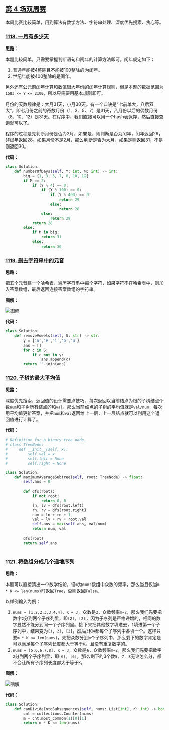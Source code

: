 ## [第 4 场双周赛](https://leetcode-cn.com/contest/biweekly-contest-4)

本周比赛比较简单，用到算法有数学方法、字符串处理、深度优先搜索、贪心等。

### [1118. 一月有多少天](https://leetcode-cn.com/contest/biweekly-contest-4/problems/number-of-days-in-a-month)

**思路：**

本题比较简单，只需要掌握判断语句和闰年的计算方法即可。闰年规定如下：

1. 普通年能被4整除且不能被100整除的为闰年。
2. 世纪年能被400整除的是闰年。

另外还有公元前闰年计算和数值很大年份的闰年计算规则，但是本题的数据范围为`1583 <= Y <= 2100`，所以只需要用基本规则即可。

月份的天数规律是：大月31天，小月30天。有一个口诀是“七前单大，八后双大”，即七月份之前的奇数月份（1、3、5、7）是31天，八月份以后的偶数月份（8、10、12）是31天。在程序中，我们直接可以用一个hash表保存，然后直接查询就可以了。

程序的过程是先判断月份是否为2月，如果是，则判断是否为闰年，闰年返回29，非闰年返回28。如果月份不是2月，那么判断是否为大月，如果是则返回31，不是则返回30。


**代码：**
```python
class Solution:
    def numberOfDays(self, Y: int, M: int) -> int:
        big = {1, 3, 5, 7, 8, 10, 12}
        if M == 2:
            if (Y % 4) == 0:
                if (Y % 100) == 0:
                    if (Y % 400) == 0:
                        return 29
                    else:
                        return 28
                else:
                    return 29
            return 28
        else:
            if M in big:
                return 31
            else:
                return 30
```


### [1119. 删去字符串中的元音](https://leetcode-cn.com/contest/biweekly-contest-4/problems/remove-vowels-from-a-string)

**思路：**

把五个元音建一个哈希表，遍历字符串中每个字符，如果字符不在哈希表中，则加入答案数组，最后返回连接答案数组的字符串。

**图解：**

![图解](http://qiniu.wenyuetech.cn/1119-1.gif)

**代码：**
```python
class Solution:
    def removeVowels(self, S: str) -> str:
        y = {'a','e','i','o','u'}
        ans = []
        for c in S:
            if c not in y:
                ans.append(c)
        return ''.join(ans)
```


### [1120. 子树的最大平均值](https://leetcode-cn.com/contest/biweekly-contest-4/problems/maximum-average-subtree)

**思路：**

深度优先搜索，返回值的设计需要点技巧，每次返回以当前结点为根的子树结点个数`num`和子树所有结点的和`val`，那么当前结点的子树的平均值就是`val/num`，每次用平均值更新答案，并把`num`和`val`返回给上一层，上一层结点就可以利用这个返回值进行计算了。


**代码：**
```python
# Definition for a binary tree node.
# class TreeNode:
#     def __init__(self, x):
#         self.val = x
#         self.left = None
#         self.right = None

class Solution:
    def maximumAverageSubtree(self, root: TreeNode) -> float:
        self.ans = 0
        
        def dfs(root):
            if not root:
                return 0, 0
            ln, lv = dfs(root.left)
            rn, rv = dfs(root.right)
            num = ln + rn + 1
            val = lv + rv + root.val
            self.ans = max(self.ans, val/num)
            return num, val
        
        dfs(root)
        return self.ans
            
```


### [1121. 将数组分成几个递增序列](https://leetcode-cn.com/contest/biweekly-contest-4/problems/divide-array-into-increasing-sequences)

**思路：**

本题可以直接猜出一个数学结论，设`m`为`nums`数组中众数的频率，那么当且仅当`m * K <= len(nums)`时返回`True`，否则返回`False`。

以样例输入为例：

1. `nums = [1,2,2,3,3,4,4], K = 3`，众数是`2`，众数频率`m=2`，那么我们先要把数字`2`分到两个子序列里，即`[2], [2]`，因为子序列是严格递增的，相同的数字显然不能分到同一个子序列里。接下来把其他数字填进去，`1`填进第一个子序列中，结果变为`[1, 2], [2]`，然后`3`和`4`都每个子序列中各填一个。这样只要`m * K <= len(nums)`，先把众数分到`m`个子序列中，那么剩下的数字肯定是可以满足每个子序列长度都大于等于`K`，且没有重复数字的。
2. `nums = [5,6,6,7,8], K = 3`，众数是`6`，众数频率`m=2`，那么我们先要把数字`2`分到两个子序列里，即`[6], [6]`，那么剩下的3个数`5, 7, 8`无论怎么分，都不会让所有子序列长度都大于等于`K`。

**图解：**

![图解](http://qiniu.wenyuetech.cn/1121-1.gif)

**代码：**
```python
class Solution:
    def canDivideIntoSubsequences(self, nums: List[int], K: int) -> bool:
        cnt = collections.Counter(nums)
        m = cnt.most_common(1)[0][1]
        return m * K <= len(nums)
```


